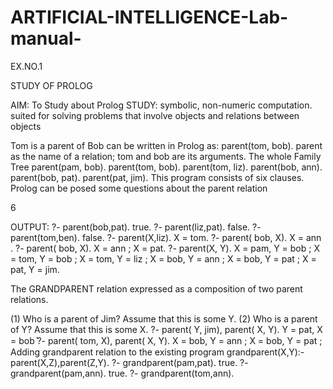 # ARTIFICIAL-INTELLIGENCE-Lab-manual-

EX.NO.1

STUDY OF PROLOG

AIM:
To Study about Prolog
STUDY:
symbolic, non-numeric computation. suited for solving problems that involve objects and relations
between objects

Tom is a parent of Bob can be written in Prolog as:
parent(tom, bob).
parent as the name of a relation; tom and bob are its arguments.
The whole Family Tree
parent(pam, bob).
parent(tom, bob).
parent(tom, liz).
parent(bob, ann).
parent(bob, pat).
parent(pat, jim).
This program consists of six clauses.
Prolog can be posed some questions about the parent relation

6

OUTPUT:
?- parent(bob,pat).
true.
?- parent(liz,pat).
false.
?- parent(tom,ben).
false.
?- parent(X,liz).
X = tom.
?- parent( bob, X).
X = ann .
?- parent( bob, X).
X = ann ;
X = pat.
?- parent(X, Y).
X = pam,
Y = bob ;
X = tom,
Y = bob ;
X = tom,
Y = liz ;
X = bob,
Y = ann ;
X = bob,
Y = pat ;
X = pat,
Y = jim.

The GRANDPARENT relation expressed as a
composition of two parent relations.

(1) Who is a parent of Jim? Assume that this is
some Y.
(2) Who is a parent of Y? Assume that this is
some X.
?- parent( Y, jim), parent( X, Y).
Y = pat,
X = bob
̍?- parent( tom, X), parent( X, Y).
X = bob,
Y = ann ;
X = bob,
Y = pat ;
Adding grandparent relation to the existing
program
grandparent(X,Y):-parent(X,Z),parent(Z,Y).
?- grandparent(pam,pat).
true.
?- grandparent(pam,ann).
true.
?- grandparent(tom,ann).
